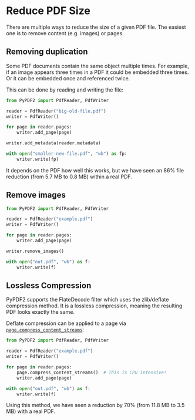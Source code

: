 # Reduce PDF Size

There are multiple ways to reduce the size of a given PDF file. The easiest
one is to remove content (e.g. images) or pages.

## Removing duplication

Some PDF documents contain the same object multiple times. For example, if an
image appears three times in a PDF it could be embedded three times. Or it can
be embedded once and referenced twice.

This can be done by reading and writing the file:

```python
from PyPDF2 import PdfReader, PdfWriter

reader = PdfReader("big-old-file.pdf")
writer = PdfWriter()

for page in reader.pages:
    writer.add_page(page)

writer.add_metadata(reader.metadata)

with open("smaller-new-file.pdf", "wb") as fp:
    writer.write(fp)
```

It depends on the PDF how well this works, but we have seen an 86% file
reduction (from 5.7 MB to 0.8 MB) within a real PDF.


## Remove images


```python
from PyPDF2 import PdfReader, PdfWriter

reader = PdfReader("example.pdf")
writer = PdfWriter()

for page in reader.pages:
    writer.add_page(page)

writer.remove_images()

with open("out.pdf", "wb") as f:
    writer.write(f)
```

## Lossless Compression

PyPDF2 supports the FlateDecode filter which uses the zlib/deflate compression
method. It is a lossless compression, meaning the resulting PDF looks exactly
the same.

Deflate compression can be applied to a page via [`page.compress_content_streams`](https://pypdf2.readthedocs.io/en/latest/modules/PageObject.html#PyPDF2._page.PageObject.compress_content_streams):

```python
from PyPDF2 import PdfReader, PdfWriter

reader = PdfReader("example.pdf")
writer = PdfWriter()

for page in reader.pages:
    page.compress_content_streams()  # This is CPU intensive!
    writer.add_page(page)

with open("out.pdf", "wb") as f:
    writer.write(f)
```

Using this method, we have seen a reduction by 70% (from 11.8 MB to 3.5 MB)
with a real PDF.
